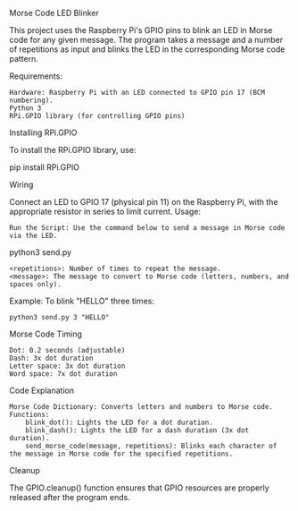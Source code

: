 Morse Code LED Blinker

This project uses the Raspberry Pi's GPIO pins to blink an LED in Morse code for any given message. The program takes a message and a number of repetitions as input and blinks the LED in the corresponding Morse code pattern.

Requirements:

    Hardware: Raspberry Pi with an LED connected to GPIO pin 17 (BCM numbering).
    Python 3
    RPi.GPIO library (for controlling GPIO pins)

Installing RPi.GPIO

To install the RPi.GPIO library, use:

pip install RPi.GPIO

Wiring

Connect an LED to GPIO 17 (physical pin 11) on the Raspberry Pi, with the appropriate resistor in series to limit current.
Usage:

    Run the Script: Use the command below to send a message in Morse code via the LED.

python3 send.py <repetitions> <message>

    <repetitions>: Number of times to repeat the message.
    <message>: The message to convert to Morse code (letters, numbers, and spaces only).

Example: To blink "HELLO" three times:

    python3 send.py 3 "HELLO"

Morse Code Timing

    Dot: 0.2 seconds (adjustable)
    Dash: 3x dot duration
    Letter space: 3x dot duration
    Word space: 7x dot duration

Code Explanation

    Morse Code Dictionary: Converts letters and numbers to Morse code.
    Functions:
        blink_dot(): Lights the LED for a dot duration.
        blink_dash(): Lights the LED for a dash duration (3x dot duration).
        send_morse_code(message, repetitions): Blinks each character of the message in Morse code for the specified repetitions.

Cleanup

The GPIO.cleanup() function ensures that GPIO resources are properly released after the program ends.


    
